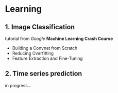 # Learning

## 1. Image Classification
tutorial from _Google_ **Machine Learning Crash Course**
+ Building a Convnet from Scratch
+ Reducing Overfitting
+ Feature Extraction and Fine-Tuning

## 2. Time series prediction
in progress...
